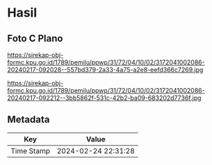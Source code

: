 # Hasil

## Foto C Plano

https://sirekap-obj-formc.kpu.go.id/1789/pemilu/ppwp/31/72/04/10/02/3172041002086-20240217-092028--557bd379-2a33-4a75-a2e8-eefd366c7269.jpg

https://sirekap-obj-formc.kpu.go.id/1789/pemilu/ppwp/31/72/04/10/02/3172041002086-20240217-092212--3bb5862f-531c-42b2-ba09-683202d7736f.jpg


## Metadata

| Key        | Value               |
| ---------- | ------------------- |
| Time Stamp | 2024-02-24 22:31:28 |



